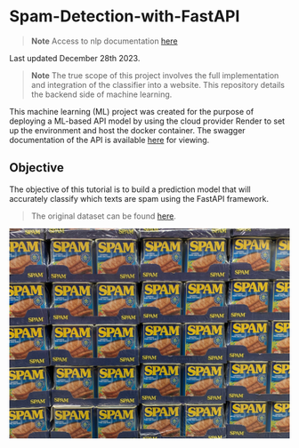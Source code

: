 # Spam-Detection-with-FastAPI

> **Note** Access to nlp documentation [here](https://github.com/weezymatt/text-scrapbook)

Last updated December 28th 2023.

> **Note** The true scope of this project involves the full implementation and integration of the classifier into a website. This repository details the backend side of machine learning.

This machine learning (ML) project was created for the purpose of deploying a ML-based API model by using the cloud provider Render to set up the environment and host the docker container. The swagger documentation of the API is available [here](https://spam-detection-e9se.onrender.com/docs) for viewing.

## Objective
The objective of this tutorial is to build a prediction model that will accurately classify which texts are spam using the FastAPI framework. 
> The original dataset can be found [here](https://archive.ics.uci.edu/dataset/228/sms+spam+collection).

![](images/hannes-johnson-mRgffV3Hc6c-unsplash.jpg)
